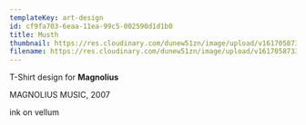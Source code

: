 ```yaml
---
templateKey: art-design
id: cf9fa703-6eaa-11ea-99c5-002590d1d1b0
title: Musth
thumbnail: https://res.cloudinary.com/dunew51zn/image/upload/v1617058733/art_design/mag-musth_T_oyzcwf.jpg
filename: https://res.cloudinary.com/dunew51zn/image/upload/v1617058733/art_design/mag-musth_ptza99.jpg
---
```

T-Shirt design for **Magnolius**

MAGNOLIUS MUSIC, 2007

ink on vellum